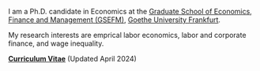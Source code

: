 I am a Ph.D. candidate in Economics at the [Graduate School of Economics, Finance and Management (GSEFM)](https://www.gsefm.eu/about-us.html), [Goethe University Frankfurt](https://www.goethe-university-frankfurt.de/en?legacy_request=1/).

My research interests are emprical labor economics, labor and corporate finance, and wage inequality.



__[Curriculum Vitae](/pdf/cv_Liang_202404.pdf)__ (Updated April 2024)

<!--  __[Research Statement](/pdf/Rao Research Statement.pdf")__ -->
